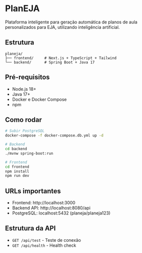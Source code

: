 # PlanEJA

Plataforma inteligente para geração automática de planos de aula personalizados para EJA, utilizando inteligência artificial.

## Estrutura

```
planeja/
├── frontend/     # Next.js + TypeScript + Tailwind
└── backend/      # Spring Boot + Java 17
```

## Pré-requisitos

- Node.js 18+
- Java 17+
- Docker e Docker Compose
- npm

## Como rodar

```bash
# Subir PostgreSQL
docker-compose -f docker-compose.db.yml up -d

# Backend
cd backend
./mvnw spring-boot:run

# Frontend
cd frontend
npm install
npm run dev
```

## URLs importantes

- Frontend: http://localhost:3000
- Backend API: http://localhost:8080/api
- PostgreSQL: localhost:5432 (planeja/planeja123)

## Estrutura da API

- `GET /api/test` - Teste de conexão
- `GET /api/health` - Health check
